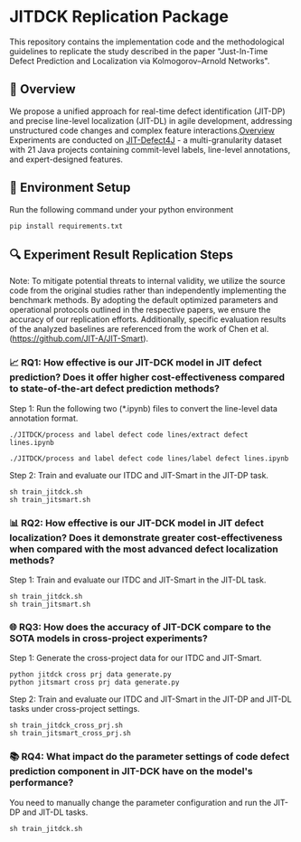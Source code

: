 # JITDCK Replication Package

This repository contains the implementation code and the methodological guidelines to replicate the study described in the paper "Just-In-Time Defect Prediction and Localization via Kolmogorov–Arnold Networks".


## 🎯 Overview
We propose a unified approach for real-time defect identification (JIT-DP) and precise line-level localization (JIT-DL) in agile development, addressing unstructured code changes and complex feature interactions.[Overview](Overview.png) Experiments are conducted on [JIT-Defect4J](https://github.com/jacknichao/JIT-Fine) - a multi-granularity dataset with 21 Java projects containing commit-level labels, line-level annotations, and expert-designed features.


## 🔧 Environment Setup

Run the following command under your python environment

```shell
pip install requirements.txt
```


## 🔍 Experiment Result Replication Steps

Note: To mitigate potential threats to internal validity, we utilize the source code from the original studies rather than independently implementing the benchmark methods. By adopting the default optimized parameters and operational protocols outlined in the respective papers, we ensure the accuracy of our replication efforts. Additionally, specific evaluation results of the analyzed baselines are referenced from the work of Chen et al. (https://github.com/JIT-A/JIT-Smart).

### 📈 RQ1: How effective is our JIT-DCK model in JIT defect prediction? Does it offer higher cost-effectiveness compared to state-of-the-art defect prediction methods?

Step 1: Run the following two (*.ipynb) files to convert the line-level data annotation format.
  
  ```shell
./JITDCK/process and label defect code lines/extract defect lines.ipynb

./JITDCK/process and label defect code lines/label defect lines.ipynb
  ```
Step 2: Train and evaluate our ITDC and JIT-Smart in the JIT-DP task.
  ```shell
sh train_jitdck.sh
sh train_jitsmart.sh
  ```


### 📊 RQ2: How effective is our JIT-DCK model in JIT defect localization? Does it demonstrate greater cost-effectiveness when compared with the most advanced defect localization methods?


Step 1: Train and evaluate our ITDC and JIT-Smart in the JIT-DL task.
  ```shell
sh train_jitdck.sh
sh train_jitsmart.sh
  ```


### 🌐 RQ3: How does the accuracy of JIT-DCK compare to the SOTA models in cross-project experiments?

Step 1: Generate the cross-project data for our ITDC and JIT-Smart.
  ```shell
python jitdck cross prj data generate.py
python jitsmart cross prj data generate.py
  ```

Step 2: Train and evaluate our ITDC and JIT-Smart in the JIT-DP and JIT-DL tasks under cross-project settings.
  ```shell
sh train_jitdck_cross_prj.sh
sh train_jitsmart_cross_prj.sh
  ```

### 📚 RQ4: What impact do the parameter settings of code defect prediction component in JIT-DCK have on the model's performance?

You need to manually change the parameter configuration and run the JIT-DP and JIT-DL tasks.

  ```shell
sh train_jitdck.sh
  ```

